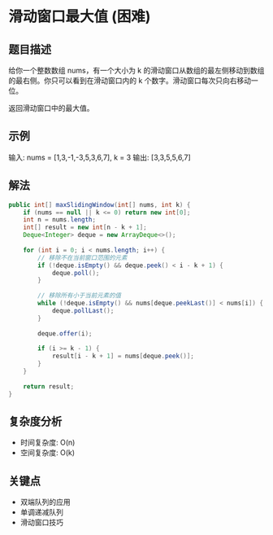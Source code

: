 # 滑动窗口最大值 (困难)

## 题目描述
给你一个整数数组 nums，有一个大小为 k 的滑动窗口从数组的最左侧移动到数组的最右侧。你只可以看到在滑动窗口内的 k 个数字。滑动窗口每次只向右移动一位。

返回滑动窗口中的最大值。

## 示例
输入: nums = [1,3,-1,-3,5,3,6,7], k = 3
输出: [3,3,5,5,6,7]

## 解法
```java
public int[] maxSlidingWindow(int[] nums, int k) {
    if (nums == null || k <= 0) return new int[0];
    int n = nums.length;
    int[] result = new int[n - k + 1];
    Deque<Integer> deque = new ArrayDeque<>();
    
    for (int i = 0; i < nums.length; i++) {
        // 移除不在当前窗口范围的元素
        if (!deque.isEmpty() && deque.peek() < i - k + 1) {
            deque.poll();
        }
        
        // 移除所有小于当前元素的值
        while (!deque.isEmpty() && nums[deque.peekLast()] < nums[i]) {
            deque.pollLast();
        }
        
        deque.offer(i);
        
        if (i >= k - 1) {
            result[i - k + 1] = nums[deque.peek()];
        }
    }
    
    return result;
}
```

## 复杂度分析
- 时间复杂度: O(n)
- 空间复杂度: O(k)

## 关键点
- 双端队列的应用
- 单调递减队列
- 滑动窗口技巧
